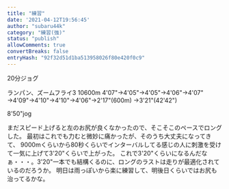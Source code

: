 ```yaml
---
title: "練習"
date: '2021-04-12T19:56:45'
author: "subaru44k"
category: "練習(強)"
status: "publish"
allowComments: true
convertBreaks: false
entryHash: "92f32d51d1ba513958026f80e420f0c9"
---
```

20分ジョグ

ランパン、ズームフライ3
10600m
4'07"→4'05"→4'05"→4'06"→4'07"
→4'09"→4'10"→4'10"→4'06"→2'17"(600m)
→3'21"(42'42")

8'50"jog

まだスピード上げると左のお尻が良くなかったので、そこそこのペースでロングした。
最初はこれでも力むと微妙に痛かったが、そのうち大丈夫になってきて、
9000mくらいから80秒くらいでインターバルしてる感じの人に刺激を受けて一気に上げて3'20"くらいで上がった。
これで3'20"くらいになるんだなぁ・・・。3'20"一本でも結構くるのに、ロングのラストは走りが最適化されているのだろうか。
明日は雨っぽいから楽に練習して、明後日くらいではお尻も治ってるかな。
